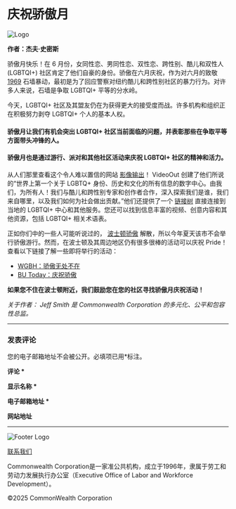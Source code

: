 # 庆祝骄傲月

![Logo](https://commcorp.org/wp-content/uploads/2021/11/cropped-Full-logo-uppercase.png)

**作者：杰夫·史密斯**

骄傲月快乐！在 6 月份，女同性恋、男同性恋、双性恋、跨性别、酷儿和双性人 (LGBTQI+) 社区肯定了他们自豪的身份。骄傲在六月庆祝，作为对六月的致敬 [1969](https://www.history.com/topics/gay-rights/the-stonewall-riots) 石墙暴动，最初是为了回应警察对纽约酷儿和跨性别社区的暴力行为。对许多人来说，石墙是争取 LGBTQI+ 平等的分水岭。

今天，LGBTQI+ 社区及其盟友仍在为获得更大的接受度而战。许多机构和组织正在积极努力剥夺 LGBTQI+ 个人的基本人权。

#### **骄傲月让我们有机会突出 LGBTQI+ 社区当前面临的问题，并表彰那些在争取平等方面带头冲锋的人。**

#### 骄傲月也是通过游行、派对和其他社区活动来庆祝 LGBTQI+ 社区的精神和活力。

从人们那里查看这个令人难以置信的网站 [影像输出](https://videoout.org/)！ VideoOut 创建了他们所说的“世界上第一个关于 LGBTQ+ 身份、历史和文化的所有信息的数字中心。由我们，为所有人！我们与酷儿和跨性别专家和创作者合作，深入探索我们是谁，我们来自哪里，以及我们如何为社会做出贡献。”他们还提供了一个 [链接树](https://linktr.ee/videoout) 直接连接到当地的 LGBTQI+ 中心和其他服务。您还可以找到信息丰富的视频、创意内容和其他资源，包括 LGBTQI+ 相关术语表。

正如你们中的一些人可能听说过的， [波士顿骄傲](https://www.bostonpride.org/) 解散，所以今年夏天该市不会举行骄傲游行。然而，在波士顿及其周边地区仍有很多很棒的活动可以庆祝 Pride！查看以下链接了解一些即将举行的活动：

-   [WGBH：骄傲无处不在](https://www.wgbh.org/news/local-news/2022/06/01/pride-everywhere-the-big-list-of-2022-pride-events-in-boston-beyond)
-   [BU Today：庆祝骄傲](https://www.bu.edu/articles/2022/boston-pride-events-2022/)

**如果您不住在波士顿附近，我们鼓励您在您的社区寻找骄傲月庆祝活动！**

_关于作者：_ _Jeff Smith 是 Commonwealth Corporation 的多元化、公平和包容性总监。_

---

### 发表评论

您的电子邮箱地址不会被公开。必填项已用*标注。

**评论 \***

**显示名称 \***

**电子邮箱地址 \***

**网站地址**

---

![Footer Logo](https://commcorp.org/wp-content/uploads/2021/09/Light-background-footer.png)

[联系我们](https://commcorp.org/zh/contact-us/)

Commonwealth Corporation是一家准公共机构，成立于1996年，隶属于劳工和劳动力发展执行办公室（Executive Office of Labor and Workforce Development）。

©2025 CommonWealth Corporation
<!-- tcd_original_link https://commcorp.org/zh/blog/celebrating-pride-month/ -->
